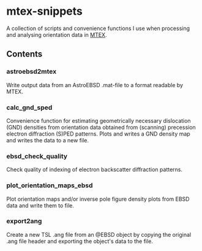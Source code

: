 # mtex-snippets

A collection of scripts and convenience functions I use when processing and analysing orientation data in [MTEX](https://mtex-toolbox.github.io/).

## Contents

### astroebsd2mtex

Write output data from an AstroEBSD .mat-file to a format readable by MTEX.

### calc_gnd_sped

Convenience function for estimating geometrically necessary dislocation (GND) densities from orientation data obtained from (scanning) precession electron diffraction (S)PED patterns. Plots and writes a GND density map and writes the data to a new file.

### ebsd_check_quality

Check quality of indexing of electron backscatter diffraction patterns.

### plot_orientation_maps_ebsd

Plot orientation maps and/or inverse pole figure density plots from EBSD data and write them to file.

### export2ang

Create a new TSL .ang file from an @EBSD object by copying the original .ang file header and exporting the object's data to the file.
